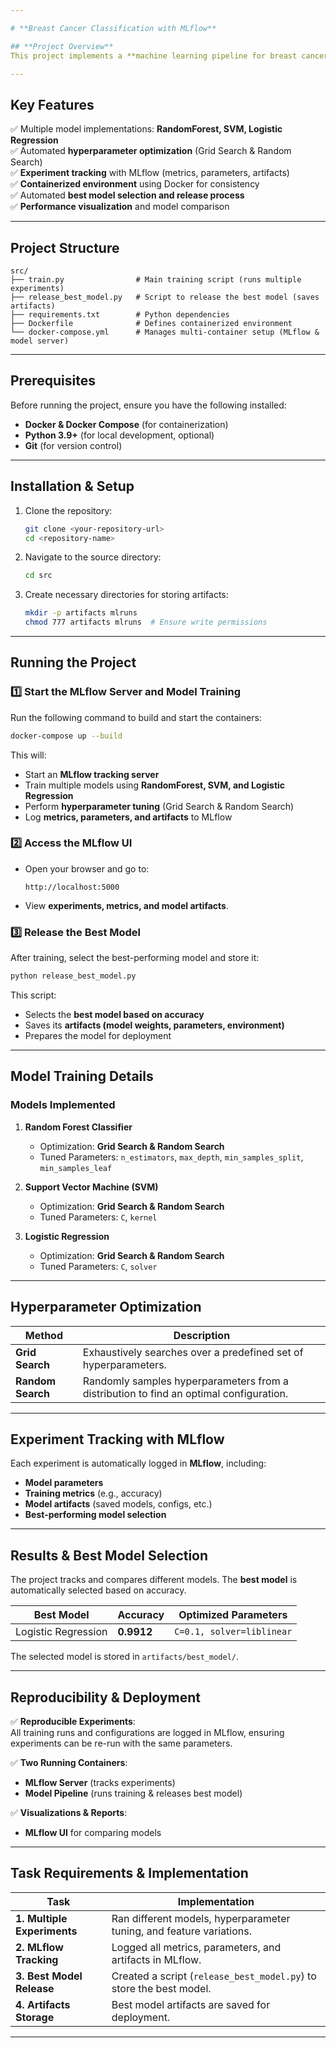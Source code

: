 ```yaml
---

# **Breast Cancer Classification with MLflow**

## **Project Overview**
This project implements a **machine learning pipeline for breast cancer classification** using multiple models and hyperparameter optimization. It leverages **MLflow** for experiment tracking and **Docker** for containerization, ensuring **reproducibility** and **easy deployment**.

---
```


## **Key Features**
✅ Multiple model implementations: **RandomForest, SVM, Logistic Regression**  
✅ Automated **hyperparameter optimization** (Grid Search & Random Search)  
✅ **Experiment tracking** with MLflow (metrics, parameters, artifacts)  
✅ **Containerized environment** using Docker for consistency  
✅ Automated **best model selection and release process**  
✅ **Performance visualization** and model comparison  

---

## **Project Structure**
```
src/
├── train.py                # Main training script (runs multiple experiments)
├── release_best_model.py   # Script to release the best model (saves artifacts)
├── requirements.txt        # Python dependencies
├── Dockerfile              # Defines containerized environment
└── docker-compose.yml      # Manages multi-container setup (MLflow & model server)
```

---

## **Prerequisites**
Before running the project, ensure you have the following installed:

- **Docker & Docker Compose** (for containerization)
- **Python 3.9+** (for local development, optional)
- **Git** (for version control)

---

## **Installation & Setup**
1. Clone the repository:
   ```bash
   git clone <your-repository-url>
   cd <repository-name>
   ```
2. Navigate to the source directory:
   ```bash
   cd src
   ```
3. Create necessary directories for storing artifacts:
   ```bash
   mkdir -p artifacts mlruns
   chmod 777 artifacts mlruns  # Ensure write permissions
   ```

---

## **Running the Project**
### **1️⃣ Start the MLflow Server and Model Training**
Run the following command to build and start the containers:
```bash
docker-compose up --build
```
This will:
- Start an **MLflow tracking server**
- Train multiple models using **RandomForest, SVM, and Logistic Regression**
- Perform **hyperparameter tuning** (Grid Search & Random Search)
- Log **metrics, parameters, and artifacts** to MLflow

### **2️⃣ Access the MLflow UI**
- Open your browser and go to:
  ```
  http://localhost:5000
  ```
- View **experiments, metrics, and model artifacts**.

### **3️⃣ Release the Best Model**
After training, select the best-performing model and store it:
```bash
python release_best_model.py
```
This script:
- Selects the **best model based on accuracy**
- Saves its **artifacts (model weights, parameters, environment)**
- Prepares the model for deployment

---

## **Model Training Details**
### **Models Implemented**
1. **Random Forest Classifier**
   - Optimization: **Grid Search & Random Search**
   - Tuned Parameters: `n_estimators`, `max_depth`, `min_samples_split`, `min_samples_leaf`
  
2. **Support Vector Machine (SVM)**
   - Optimization: **Grid Search & Random Search**
   - Tuned Parameters: `C`, `kernel`
  
3. **Logistic Regression**
   - Optimization: **Grid Search & Random Search**
   - Tuned Parameters: `C`, `solver`

---

## **Hyperparameter Optimization**
| Method       | Description |
|-------------|------------|
| **Grid Search**  | Exhaustively searches over a predefined set of hyperparameters. |
| **Random Search** | Randomly samples hyperparameters from a distribution to find an optimal configuration. |

---

## **Experiment Tracking with MLflow**
Each experiment is automatically logged in **MLflow**, including:
- **Model parameters**
- **Training metrics** (e.g., accuracy)
- **Model artifacts** (saved models, configs, etc.)
- **Best-performing model selection**

---

## **Results & Best Model Selection**
The project tracks and compares different models. The **best model** is automatically selected based on accuracy.

| **Best Model** | **Accuracy** | **Optimized Parameters** |
|---------------|-------------|--------------------------|
| Logistic Regression | **0.9912** | `C=0.1, solver=liblinear` |

The selected model is stored in `artifacts/best_model/`.

---

## **Reproducibility & Deployment**
✅ **Reproducible Experiments**:  
All training runs and configurations are logged in MLflow, ensuring experiments can be re-run with the same parameters.

✅ **Two Running Containers**:
- **MLflow Server** (tracks experiments)
- **Model Pipeline** (runs training & releases best model)

✅ **Visualizations & Reports**:
- **MLflow UI** for comparing models

---

## **Task Requirements & Implementation**
| **Task** | **Implementation** |
|----------|--------------------|
| **1. Multiple Experiments** | Ran different models, hyperparameter tuning, and feature variations. |
| **2. MLflow Tracking** | Logged all metrics, parameters, and artifacts in MLflow. |
| **3. Best Model Release** | Created a script (`release_best_model.py`) to store the best model. |
| **4. Artifacts Storage** | Best model artifacts are saved for deployment. |

---

